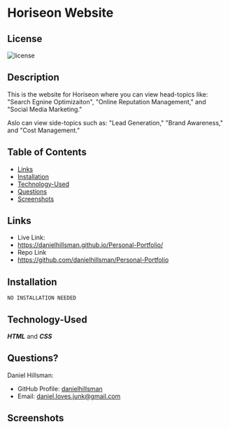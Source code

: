 # Horiseon Website

  ## License

  ![license](https://img.shields.io/static/v1?label=license&message=LABD&color=success)
  
  ## Description
  This is the website for Horiseon where you can view head-topics like:
  "Search Egnine Optimizaiton", "Online Reputation Management," and "Social Media Marketing."

  Aslo can view side-topics such as:
  "Lead Generation," "Brand Awareness," and "Cost Management."
  
  ## Table of Contents
 
  * [Links](#links)
  * [Installation](#installation)
  * [Technology-Used](#technology-used)
  * [Questions](#questions)
  * [Screenshots](#screenshots)

  ## Links
  * Live Link:
  * https://danielhillsman.github.io/Personal-Portfolio/
  * Repo Link
  * https://github.com/danielhillsman/Personal-Portfolio
  
  ## Installation
  ````
  NO INSTALLATION NEEDED
  ````
  ## Technology-Used
  
  ***HTML*** and ***CSS***
  

  ## Questions?

Daniel Hillsman: 
  * GitHub Profile: [danielhillsman](https://github.com/danielhillsman)
  * Email: daniel.loves.junk@gmail.com

  ## Screenshots
